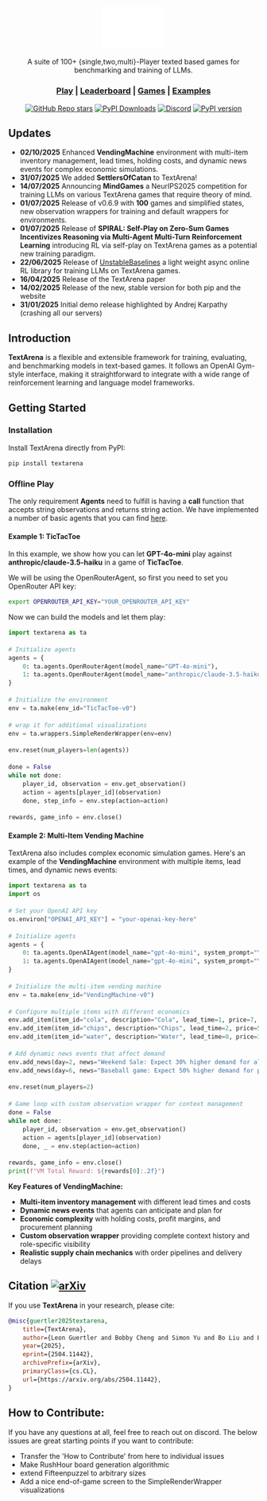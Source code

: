 <div align="center">
<picture>
  <source media="(prefers-color-scheme: light)" srcset="/docs/ta_black.svg">
  <img alt="TextArena logo" src="/docs/ta_white.svg" width="25%" height="25%">
</picture>
  
A suite of 100+ {single,two,multi}-Player texted based games for benchmarking and training of LLMs.

<h3>

[Play](https://textarena.ai) | [Leaderboard](https://textarena.ai/leaderboard) | [Games](https://github.com/LeonGuertler/TextArena/blob/main/textarena/envs/README.md) | [Examples](https://github.com/LeonGuertler/TextArena/tree/main/examples)

</h3>

[![GitHub Repo stars](https://img.shields.io/github/stars/LeonGuertler/TextArena)](https://github.com/LeonGuertler/TextArena/stargazers)
[![PyPI Downloads](https://static.pepy.tech/badge/textarena)](https://pepy.tech/projects/textarena)
[![Discord](https://img.shields.io/discord/1257951838322561075?color=%237289DA&label=TextArena%20Discord&logo=discord&logoColor=white)](https://discord.gg/KPacHzK23e)
[![PyPI version](https://img.shields.io/pypi/v/textarena.svg)](https://pypi.org/project/textarena)

</div>

## Updates
* **02/10/2025** Enhanced **VendingMachine** environment with multi-item inventory management, lead times, holding costs, and dynamic news events for complex economic simulations.
* **31/07/2025** We added **SettlersOfCatan** to TextArena!
* **14/07/2025** Announcing **MindGames** a NeurIPS2025 competition for training LLMs on various TextArena games that require theory of mind.
* **01/07/2025** Release of v0.6.9 with **100** games and simplified states, new observation wrappers for training and default wrappers for environments. 
* **01/07/2025** Release of __SPIRAL: Self-Play on Zero-Sum Games Incentivizes Reasoning via Multi-Agent Multi-Turn Reinforcement Learning__ introducing RL via self-play on TextArena games as a potential new training paradigm.
* **22/06/2025** Release of [UnstableBaselines](https://github.com/LeonGuertler/UnstableBaselines) a light weight async online RL library for training LLMs on TextArena games. 
* **16/04/2025** Release of the TextArena paper 
* **14/02/2025** Release of the new, stable version for both pip and the website
* **31/01/2025** Initial demo release highlighted by Andrej Karpathy (crashing all our servers)


## Introduction
**TextArena** is a flexible and extensible framework for training, evaluating, and benchmarking models in text-based games. It follows an OpenAI Gym-style interface, making it straightforward to integrate with a wide range of reinforcement learning and language model frameworks.


## Getting Started

### Installation
Install TextArena directly from PyPI:
```bash
pip install textarena
```

### Offline Play
The only requirement __Agents__ need to fulfill is having a __call__ function that accepts string observations and returns string action. We have implemented a number of basic agents that you can find [here](https://github.com/LeonGuertler/TextArena/blob/main/textarena/agents/basic_agents.py). 

#### Example 1: TicTacToe
In this example, we show how you can let **GPT-4o-mini** play against **anthropic/claude-3.5-haiku** in a game of __TicTacToe__.

We will be using the OpenRouterAgent, so first you need to set you OpenRouter API key:
```bash
export OPENROUTER_API_KEY="YOUR_OPENROUTER_API_KEY"
```

Now we can build the models and let them play:

```python
import textarena as ta

# Initialize agents
agents = {
    0: ta.agents.OpenRouterAgent(model_name="GPT-4o-mini"),
    1: ta.agents.OpenRouterAgent(model_name="anthropic/claude-3.5-haiku"),
}

# Initialize the environment
env = ta.make(env_id="TicTacToe-v0")

# wrap it for additional visualizations
env = ta.wrappers.SimpleRenderWrapper(env=env) 

env.reset(num_players=len(agents))

done = False
while not done:
    player_id, observation = env.get_observation()
    action = agents[player_id](observation)
    done, step_info = env.step(action=action)

rewards, game_info = env.close()
```

#### Example 2: Multi-Item Vending Machine
TextArena also includes complex economic simulation games. Here's an example of the **VendingMachine** environment with multiple items, lead times, and dynamic news events:

```python
import textarena as ta
import os

# Set your OpenAI API key
os.environ["OPENAI_API_KEY"] = "your-openai-key-here"

# Initialize agents
agents = {
    0: ta.agents.OpenAIAgent(model_name="gpt-4o-mini", system_prompt="You are a VM controller..."),
    1: ta.agents.OpenAIAgent(model_name="gpt-4o-mini", system_prompt="You are a customer..."),
}

# Initialize the multi-item vending machine
env = ta.make(env_id="VendingMachine-v0")

# Configure multiple items with different economics
env.add_item(item_id="cola", description="Cola", lead_time=1, price=7, cost=4, holding_cost=0.5)
env.add_item(item_id="chips", description="Chips", lead_time=2, price=5, cost=3, holding_cost=0.3)
env.add_item(item_id="water", description="Water", lead_time=0, price=3, cost=2, holding_cost=0.2)

# Add dynamic news events that affect demand
env.add_news(day=2, news="Weekend Sale: Expect 30% higher demand for all items")
env.add_news(day=6, news="Baseball game: Expect 50% higher demand for popcorn")

env.reset(num_players=2)

# Game loop with custom observation wrapper for context management
done = False
while not done:
    player_id, observation = env.get_observation()
    action = agents[player_id](observation)
    done, _ = env.step(action=action)

rewards, game_info = env.close()
print(f"VM Total Reward: ${rewards[0]:.2f}")
```

**Key Features of VendingMachine:**
- **Multi-item inventory management** with different lead times and costs
- **Dynamic news events** that agents can anticipate and plan for
- **Economic complexity** with holding costs, profit margins, and procurement planning
- **Custom observation wrapper** providing complete context history and role-specific visibility
- **Realistic supply chain mechanics** with order pipelines and delivery delays



## Citation [![arXiv](https://img.shields.io/badge/arXiv-2504.11442-b31b1b.svg)](https://arxiv.org/abs/2504.11442)

If you use **TextArena** in your research, please cite:

```bibtex
@misc{guertler2025textarena,
    title={TextArena}, 
    author={Leon Guertler and Bobby Cheng and Simon Yu and Bo Liu and Leshem Choshen and Cheston Tan},
    year={2025},
    eprint={2504.11442},
    archivePrefix={arXiv},
    primaryClass={cs.CL},
    url={https://arxiv.org/abs/2504.11442}, 
}
```



## How to Contribute:
If you have any questions at all, feel free to reach out on discord. The below issues are great starting points if you want to contribute:
- Transfer the 'How to Contribute' from here to individual issues
- Make RushHour board generation algorithmic
- extend Fifteenpuzzel to arbitrary sizes
- Add a nice end-of-game screen to the SimpleRenderWrapper visualizations
